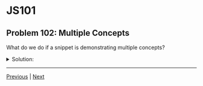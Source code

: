 # JS101
## Problem 102: Multiple Concepts

What do we do if a snippet is demonstrating multiple concepts?

<details>
<summary>Solution:</summary>

When a snippet demonstrates multiple concepts, identify all of them and explain them in order of importance or relevance:

**1. Identify the primary concept(s)**
- What is the main point or the most important thing to understand?
- What concept is most essential for predicting the behavior?

**2. Identify secondary concepts**
- What supporting concepts are also at play?
- What foundational knowledge is being used but isn't the focus?

**3. Prioritize by:**
- **Relevance to the question** - If asked "what does this demonstrate," focus on the most distinctive or interesting concept
- **Order of execution** - Sometimes explaining in chronological order makes sense
- **Dependency** - Explain prerequisites before building on them
- **Prominence** - The concept most prominently featured is often primary

**Example:**

```js
let numbers = [1, 2, 3];
let person = { nums: numbers };

numbers.push(4);
console.log(person.nums);  // [1, 2, 3, 4]
```

**Multiple concepts present:**
1. **Variables as pointers** (primary) - `person.nums` and `numbers` reference the same array
2. **Mutability** (primary) - The array is mutated via `push`
3. Object property access (secondary/foundational)
4. Array methods (secondary/foundational)

**How to explain:**
"This snippet primarily demonstrates (1) **variables as pointers** and (2) **mutability**. The variable `person.nums` and the variable `numbers` both reference the same array object. When we mutate that array using `push`, the change is visible through both variables because they point to the same object."

**Guidelines:**
- List 1-3 main concepts (listing too many dilutes your answer)
- Distinguish between "concepts being demonstrated" and "concepts being used"
- Using variables, calling methods, and basic operations are usually not what's being demonstrated
- Focus on what makes the snippet interesting or educational

**When in doubt:**
Ask yourself: "If I changed X, would the behavior change significantly?" If yes, X is probably a concept being demonstrated.

</details>

---

[Previous](101.md) | [Next](103.md)

